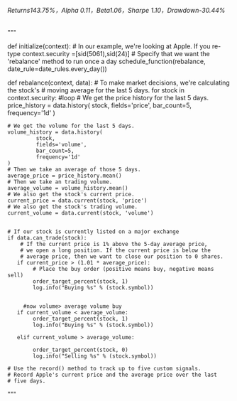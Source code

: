 
###### Returns143.75%，Alpha 0.11，Beta1.06，Sharpe 1.10，Drawdown-30.44% ####### 


"""

def initialize(context):
    # In our example, we're looking at Apple.  If you re-type 
   context.security =[sid(5061),sid(24)]
    # Specify that we want the 'rebalance' method to run once a day
    schedule_function(rebalance, date_rule=date_rules.every_day())

def rebalance(context, data):
    # To make market decisions, we're calculating the stock's 
    # moving average for the last 5 days.
    for stock in context.security:
    #loop
    # We get the price history for the last 5 days. 
        price_history = data.history(
            stock,
            fields='price',
            bar_count=5,
            frequency='1d'
    )
    
    # We get the volume for the last 5 days.
    volume_history = data.history(
             stock,
             fields='volume',
             bar_count=5,
             frequency='1d'
    )
    # Then we take an average of those 5 days.
    average_price = price_history.mean()
    # Then we take an trading volume.
    average_volume = volume_history.mean()
    # We also get the stock's current price. 
    current_price = data.current(stock, 'price') 
    # We also get the stock's trading volume.
    current_volume = data.current(stock, 'volume')

    
    # If our stock is currently listed on a major exchange
    if data.can_trade(stock):
        # If the current price is 1% above the 5-day average price, 
        # we open a long position. If the current price is below the 
        # average price, then we want to close our position to 0 shares.
       if current_price > (1.01 * average_price):
            # Place the buy order (positive means buy, negative means sell)
            order_target_percent(stock, 1)
            log.info("Buying %s" % (stock.symbol))
           
       
         #now volume> average volume buy
       if current_volume < average_volume:
            order_target_percent(stock, 1)
            log.info("Buying %s" % (stock.symbol))
     
       elif current_volume > average_volume:
          
            order_target_percent(stock, 0)
            log.info("Selling %s" % (stock.symbol))
    
    # Use the record() method to track up to five custom signals. 
    # Record Apple's current price and the average price over the last 
    # five days.
    
"""
